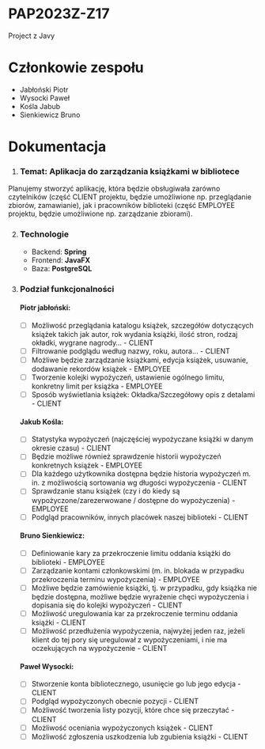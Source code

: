 # PAP2023Z-Z17
Project z Javy

# Członkowie zespołu
- Jabłoński Piotr
- Wysocki Paweł
- Kośla Jabub
- Sienkiewicz Bruno

# Dokumentacja

1. ### Temat: Aplikacja do zarządzania książkami w bibliotece

Planujemy stworzyć aplikację, która będzie obsługiwała zarówno czytelników (część CLIENT projektu, będzie umożliwione np. przeglądanie zbiorów, zamawianie), jak i pracowników biblioteki (część EMPLOYEE projektu, będzie umożliwione np. zarządzanie zbiorami).

2. ### Technologie
    - Backend: **Spring**
    - Frontend: **JavaFX**
    - Baza: **PostgreSQL**

3. ### Podział funkcjonalności
    #### Piotr jabłoński:
    - [ ] Możliwość przeglądania katalogu książek, szczegółów dotyczących książek takich jak autor, rok wydania książki, ilość stron, rodzaj okładki, wygrane nagrody… - CLIENT
    - [ ] Filtrowanie podglądu według nazwy, roku, autora… - CLIENT
    - [ ] Możliwe będzie zarządzanie książkami, edycja książek, usuwanie, dodawanie rekordów książek - EMPLOYEE
    - [ ] Tworzenie kolejki wypożyczeń, ustawienie ogólnego limitu, konkretny limit per książka - EMPLOYEE
    - [ ] Sposób wyświetlania książek: Okładka/Szczegółowy opis z detalami - CLIENT
    #### Jakub Kośla:
    - [ ] Statystyka wypożyczeń (najczęściej wypożyczane książki w danym okresie czasu) - CLIENT
    - [ ] Będzie możliwe również sprawdzenie historii wypożyczeń konkretnych książek - EMPLOYEE
    - [ ] Dla każdego użytkownika dostępna będzie historia wypożyczeń m. in. z możliwością sortowania wg długości wypożyczenia - CLIENT
    - [ ] Sprawdzanie stanu książek (czy i do kiedy są wypożyczone/zarezerwowane / dostępne do wypożyczenia) - EMPLOYEE
    - [ ] Podgląd pracowników, innych placówek naszej biblioteki - CLIENT
    #### Bruno Sienkiewicz:
    - [ ] Definiowanie kary za przekroczenie limitu oddania książki do biblioteki - EMPLOYEE
    - [ ] Zarządzanie kontami członkowskimi (m. in. blokada w przypadku przekroczenia terminu wypożyczenia) - EMPLOYEE
    - [ ] Możliwe będzie zamówienie książki, tj. w przypadku, gdy książka nie będzie dostępna, możliwe będzie wyrażenie chęci wypożyczenia i dopisania się do kolejki wypożyczeń - CLIENT
    - [ ] Możliwość uregulowania kar za przekroczenie terminu oddania książki - CLIENT
    - [ ] Możliwość przedłużenia wypożyczenia, najwyżej jeden raz, jeżeli klient do tej pory się uregulował z wypożyczeniami, i nie ma oczekujących na wypożyczenie - CLIENT
    #### Paweł Wysocki:
    - [ ] Stworzenie konta bibliotecznego, usunięcie go lub jego edycja - CLIENT
    - [ ] Podgląd wypożyczonych obecnie pozycji - CLIENT
    - [ ] Możliwość tworzenia listy pozycji, które chce się przeczytać - CLIENT
    - [ ] Możliwość oceniania wypożyczonych książek - CLIENT
    - [ ] Możliwość zgłoszenia uszkodzenia lub zgubienia książki - CLIENT
